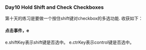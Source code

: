 ### Day10  Hold Shift and Check Checkboxes
第十天的练习是要做一个按住shift键对checkbox的多选功能.
收获如下：

#### 点击事件，e
e.shiftKey表示shift键是否选中。
e.ctrKey表示control键是否选中。